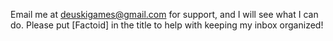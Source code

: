 
Email me at deuskigames@gmail.com for support, and I will see what I can do. Please put [Factoid] in the title to help with keeping my inbox organized!
